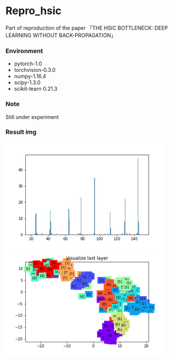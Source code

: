 # Repro_hsic
 Part of  reproduction of the paper 「THE HSIC BOTTLENECK: DEEP LEARNING WITHOUT BACK-PROPAGATION」
### Environment
 - pytorch-1.0
 - torchvision-0.3.0
 - numpy-1.16.4
 - scipy-1.3.0
 - scikit-learn 0.21.3
### Note
 Still under experiment 
### Result img
![Image text](https://github.com/OuAzusaKou/repro_hsic/blob/master/checkpoint_cnn_multilayer2.jpg)
![Image text](https://github.com/OuAzusaKou/repro_hsic/blob/master/checkpoint_cnn_nbpmultilayer2_layer_-5.png)
